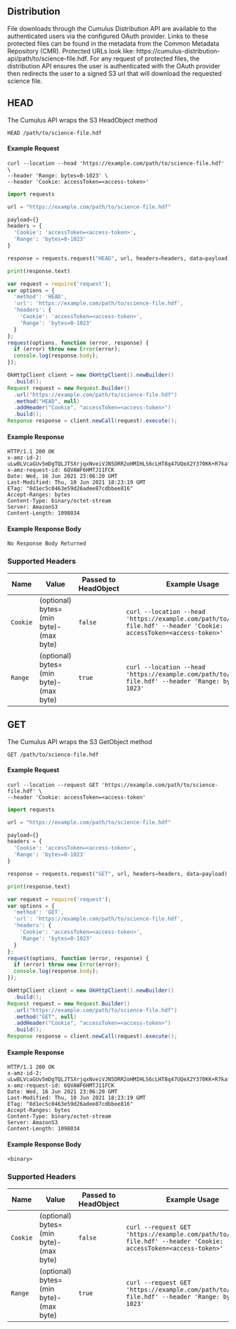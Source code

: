 ## Distribution

File downloads through the Cumulus Distribution API are available to the authenticated users via the configured OAuth provider.  Links to these protected files can be found in the metadata from the Common Metadata Repository (CMR).  Protected URLs look like: https://cumulus-distribution-api/path/to/science-file.hdf. For any request of protected files, the distribution API ensures the user is authenticated with the OAuth provider then redirects the user to a signed S3 url that will download the requested science file.


## HEAD
The Cumulus API wraps the S3 HeadObject method

```endpoint
HEAD /path/to/science-file.hdf
```

#### Example Request
```curl
curl --location --head 'https://example.com/path/to/science-file.hdf' \
--header 'Range: bytes=0-1023' \
--header 'Cookie: accessToken=<access-token>'
```

```python
import requests

url = "https://example.com/path/to/science-file.hdf"

payload={}
headers = {
  'Cookie': 'accessToken=<access-token>', 
  'Range': 'bytes=0-1023'
}

response = requests.request("HEAD", url, headers=headers, data=payload)

print(response.text)

```

```javascript
var request = require('request');
var options = {
  'method': 'HEAD',
  'url': 'https://example.com/path/to/science-file.hdf',
  'headers': {
    'Cookie': 'accessToken=<access-token>', 
    'Range': 'bytes=0-1023'
  }
};
request(options, function (error, response) {
  if (error) throw new Error(error);
  console.log(response.body);
});

```

```java
OkHttpClient client = new OkHttpClient().newBuilder()
  .build();
Request request = new Request.Builder()
  .url("https://example.com/path/to/science-file.hdf")
  .method("HEAD", null)
  .addHeader("Cookie", "accessToken=<access-token>")
  .build();
Response response = client.newCall(request).execute();

```
#### Example Response
```http
HTTP/1.1 200 OK
x-amz-id-2: uLwBLVcaGUv5mDgTQLJTSXrjqxNveiVJN5DRR2oHMIHLS6cLHT8q47UQeX2Y370KK+R7kafhmzE=
x-amz-request-id: 6QVAWF6HMTJ11FCK
Date: Wed, 16 Jun 2021 23:06:20 GMT
Last-Modified: Thu, 10 Jun 2021 18:23:19 GMT
ETag: "8d1ec5c0463e59d26adee87cdbbee816"
Accept-Ranges: bytes
Content-Type: binary/octet-stream
Server: AmazonS3
Content-Length: 1098034
```

#### Example Response Body
```http
No Response Body Returned
```

### Supported Headers
Name | Value | Passed to HeadObject | Example Usage
---|---|---|---
`Cookie` | (optional) bytes=(min byte)-(max byte) | `false` | `curl --location --head 'https://example.com/path/to/science-file.hdf' --header 'Cookie: accessToken=<access-token>'`
`Range` | (optional) bytes=(min byte)-(max byte) | `true` | `curl --location --head 'https://example.com/path/to/science-file.hdf' --header 'Range: bytes=0-1023'`

<!-- The full list of supported headers can be found [here](https://docs.aws.amazon.com/AmazonS3/latest/API/API_HeadObject.html) -->

## GET
The Cumulus API wraps the S3 GetObject method

```endpoint
GET /path/to/science-file.hdf
```

#### Example Request
```curl
curl --location --request GET 'https://example.com/path/to/science-file.hdf' \
--header 'Cookie: accessToken=<access-token'
```

```python
import requests

url = "https://example.com/path/to/science-file.hdf"

payload={}
headers = {
  'Cookie': 'accessToken=<access-token>', 
  'Range': 'bytes=0-1023'
}

response = requests.request("GET", url, headers=headers, data=payload)

print(response.text)

```

```javascript
var request = require('request');
var options = {
  'method': 'GET',
  'url': 'https://example.com/path/to/science-file.hdf',
  'headers': {
    'Cookie': 'accessToken=<access-token>', 
    'Range': 'bytes=0-1023'
  }
};
request(options, function (error, response) {
  if (error) throw new Error(error);
  console.log(response.body);
});

```

```java
OkHttpClient client = new OkHttpClient().newBuilder()
  .build();
Request request = new Request.Builder()
  .url("https://example.com/path/to/science-file.hdf")
  .method("GET", null)
  .addHeader("Cookie", "accessToken=<access-token>")
  .build();
Response response = client.newCall(request).execute();

```
#### Example Response
```http
HTTP/1.1 200 OK
x-amz-id-2: uLwBLVcaGUv5mDgTQLJTSXrjqxNveiVJN5DRR2oHMIHLS6cLHT8q47UQeX2Y370KK+R7kafhmzE=
x-amz-request-id: 6QVAWF6HMTJ11FCK
Date: Wed, 16 Jun 2021 23:06:20 GMT
Last-Modified: Thu, 10 Jun 2021 18:23:19 GMT
ETag: "8d1ec5c0463e59d26adee87cdbbee816"
Accept-Ranges: bytes
Content-Type: binary/octet-stream
Server: AmazonS3
Content-Length: 1098034
```
#### Example Response Body
```http
<binary>
```

### Supported Headers
Name | Value | Passed to HeadObject | Example Usage
---|---|---|---
`Cookie` | (optional) bytes=(min byte)-(max byte) | `false` | `curl --request GET 'https://example.com/path/to/science-file.hdf' --header 'Cookie: accessToken=<access-token>'`
`Range` | (optional) bytes=(min byte)-(max byte) | `true` | `curl --request GET 'https://example.com/path/to/science-file.hdf' --header 'Range: bytes=0-1023'`